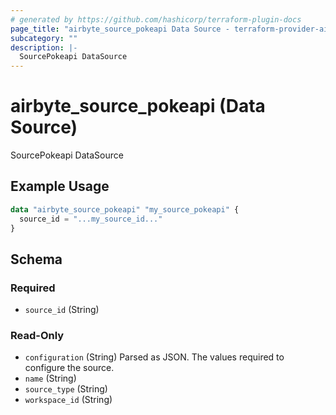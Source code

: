 ```yaml
---
# generated by https://github.com/hashicorp/terraform-plugin-docs
page_title: "airbyte_source_pokeapi Data Source - terraform-provider-airbyte"
subcategory: ""
description: |-
  SourcePokeapi DataSource
---
```


# airbyte_source_pokeapi (Data Source)

SourcePokeapi DataSource

## Example Usage

```terraform
data "airbyte_source_pokeapi" "my_source_pokeapi" {
  source_id = "...my_source_id..."
}
```

<!-- schema generated by tfplugindocs -->
## Schema

### Required

- `source_id` (String)

### Read-Only

- `configuration` (String) Parsed as JSON.
The values required to configure the source.
- `name` (String)
- `source_type` (String)
- `workspace_id` (String)


